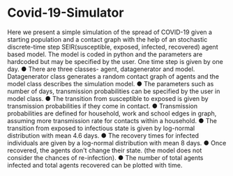 # Covid-19-Simulator
Here we present a simple simulation of the spread of COVID-19 given a starting population and
a contact graph with the help of an stochastic discrete-time step SEIR(susceptible, exposed,
infected, recovered) agent based model. The model is coded in python and the parameters are
hardcoded but may be specified by the user. One time step is given by one day.
● There are three classes- agent, datagenerator and model. Datagenerator class generates a
random contact graph of agents and the model class describes the simulation model.
● The parameters such as number of days, transmission probabilities can be specified by
the user in model class.
● The transition from susceptible to exposed is given by transmission probabilities if they
come in contact.
● Transmission probabilities are defined for household, work and school edges in graph,
assuming more transmission rate for contacts within a household. 
● The transition from exposed to infectious state is given by log-normal distribution with
mean 4.6 days.
● The recovery times for infected individuals are given by a log-normal distribution with
mean 8 days.
● Once recovered, the agents don't change their state. (the model does not consider the
chances of re-infection).
● The number of total agents infected and total agents recovered can be plotted with time.
